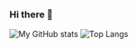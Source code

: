 ### Hi there 👋

<!--
**Akshayaap/Akshayaap** is a ✨ _special_ ✨ repository because its `README.md` (this file) appears on your GitHub profile.

Here are some ideas to get you started:

- 🔭 I’m currently working on manything
- 🌱 I’m currently learning everything
- 👯 I’m looking to collaborate on anything
- 🤔 I’m looking for help with somthing
- 💬 Ask me about nothing
- 📫 How to reach me: ...
- 😄 Pronouns: ...
- ⚡ Fun fact: ...
-->


![My GitHub stats](https://github-readme-stats.vercel.app/api?username=Akshayaap&show_icons=true&theme=radical)
![Top Langs](https://github-readme-stats.vercel.app/api/top-langs/?username=Akshayaap&layout=compact&theme=radical)
